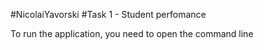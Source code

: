 #NicolaiYavorski
#Task 1 - Student perfomance

To run the application, you need to open the command line